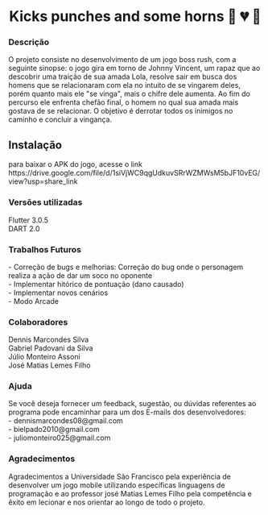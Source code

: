 <h1 align="center">Kicks punches and some horns &#128074; &#128148; &#128127;</h1>


<h3>Descrição</h3> O projeto consiste no desenvolvimento de um jogo boss rush, com a seguinte sinopse: o jogo gira em torno de Johnny Vincent, um rapaz que ao descobrir uma traição de sua amada Lola, resolve sair em busca dos homens que se relacionaram com ela no intuito de se vingarem deles, porém quanto mais ele "se vinga", mais  o chifre dele aumenta. Ao fim do percurso ele enfrenta chefão final, o homem no qual sua amada mais gostava de se relacionar. O objetivo é derrotar todos os inimigos no caminho e concluir a vingança.

<h2>Instalação</h2> para baixar o APK do jogo, acesse o link https://drive.google.com/file/d/1siVjWC9qgUdkuvSRrWZMWsM5bJF10vEG/view?usp=share_link

<h3>Versões utilizadas</h3> 
Flutter 3.0.5 <br>
DART 2.0

<h3>Trabalhos Futuros</h3> - Correção de bugs e melhorias: Correção do bug onde o personagem realiza a ação de dar um soco no oponente <br>
- Implementar hitórico de pontuação (dano causado) <br>
- Implementar novos cenários <br>
- Modo Arcade <br>

<h3>Colaboradores</h3> Dennis Marcondes Silva <br>
Gabriel Padovani da Silva <br> 
Júlio Monteiro Assoni <br>
José Matias Lemes Filho <br>

<h3>Ajuda</h3> Se você deseja fornecer um feedback, sugestão, ou dúvidas referentes ao programa pode encaminhar para um dos E-mails dos desenvolvedores: <br>
- dennismarcondes08@gmail.com <br>
- bielpado2010@gmail.com<br>
- juliomonteiro025@gmail.com <br>

<h3> Agradecimentos </h3>
Agradecimentos a Universidade São Francisco pela experiência de desenvolver um jogo mobile utilizando específicas linguagens de programação e ao professor josé Matias Lemes Filho pela competência e êxito em lecionar e nos orientar ao longo de todo o projeto.
